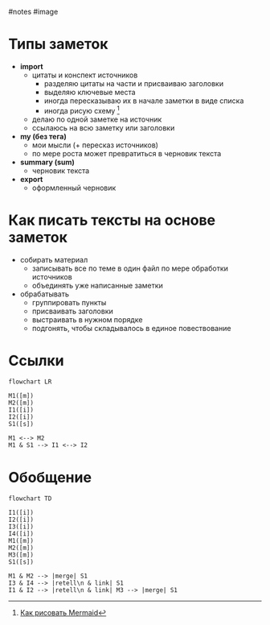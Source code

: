 #notes #image

# Типы заметок

* **import**
	* цитаты и конспект источников
		* разделяю цитаты на части и присваиваю заголовки
		* выделяю ключевые места
		* иногда пересказываю их в начале заметки в виде списка
		* иногда рисую схему [^1]
	* делаю по одной заметке на источник
	* ссылаюсь на всю заметку или заголовки
* **my (без тега)**
	* мои мысли (+ пересказ источников)
	* по мере роста может превратиться в черновик текста
* **summary (sum)**
	* черновик текста
* **export**
	* оформленный черновик

# Как писать тексты на основе заметок

* собирать материал
	* записывать все по теме в один файл по мере обработки источников
	* объединять уже написанные заметки
* обрабатывать
	* группировать пункты
	* присваивать заголовки
	* выстраивать в нужном порядке
	* подгонять, чтобы складывалось в единое повествование

# Ссылки

```mermaid
flowchart LR

M1([m])
M2([m])
I1([i])
I2([i])
S1([s])

M1 <--> M2
M1 & S1 --> I1 <--> I2
```

# Обобщение

```mermaid
flowchart TD

I1([i])
I2([i])
I3([i])
I4([i])
M1([m])
M2([m])
M3([m])
S1([s])

M1 & M2 --> |merge| S1
I3 & I4 --> |retell\n & link| S1
I1 & I2 --> |retell\n & link| M3 --> |merge| S1
```

[^1]: [Как рисовать Mermaid](2022-1019-1050.Как%20рисовать%20Mermaid.md)  